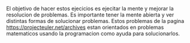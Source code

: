 El objetivo de hacer estos ejecicios es ejecitar la mente y mejorar la resolucion de problemas.
Es importante tener la mente abierta y ver distintas formas de solucionar problemas.
Estos problemas de la pagina https://projecteuler.net/archives estan orientados en problemas matematicos usando la programacion como ayuda para solucionarlos.

